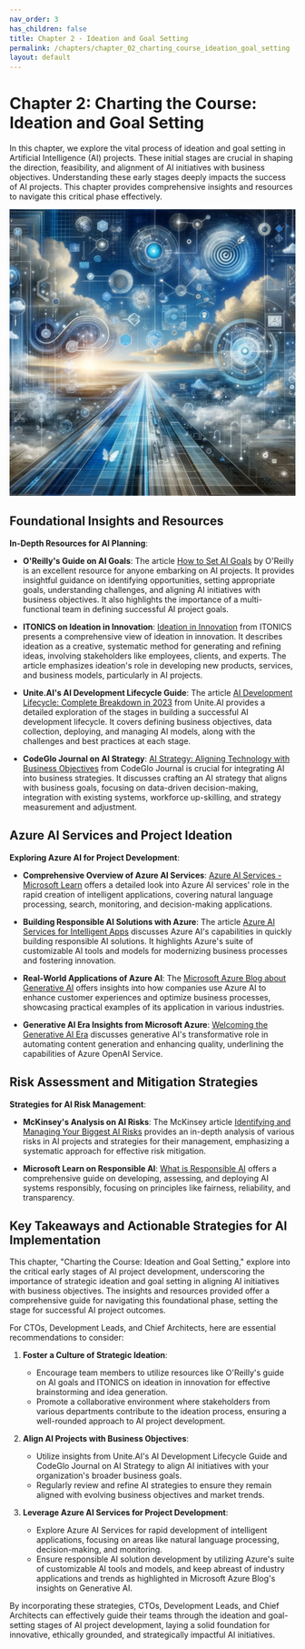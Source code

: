 ```yaml
---
nav_order: 3
has_children: false
title: Chapter 2 - Ideation and Goal Setting
permalink: /chapters/chapter_02_charting_course_ideation_goal_setting
layout: default
---
```


# Chapter 2: Charting the Course: Ideation and Goal Setting

In this chapter, we explore the vital process of ideation and goal setting in Artificial Intelligence (AI) projects. These initial stages are crucial in shaping the direction, feasibility, and alignment of AI initiatives with business objectives. Understanding these early stages deeply impacts the success of AI projects. This chapter provides comprehensive insights and resources to navigate this critical phase effectively.

![Charting the Course: Ideation and Goal Setting](./../media/chapter2.png)

## Foundational Insights and Resources

**In-Depth Resources for AI Planning**:

- **O'Reilly's Guide on AI Goals**: The article [How to Set AI Goals](https://www.oreilly.com/radar/how-to-set-ai-goals/) by O'Reilly is an excellent resource for anyone embarking on AI projects. It provides insightful guidance on identifying opportunities, setting appropriate goals, understanding challenges, and aligning AI initiatives with business objectives. It also highlights the importance of a multi-functional team in defining successful AI project goals.

- **ITONICS on Ideation in Innovation**: [Ideation in Innovation](https://www.itonics-innovation.com/ideation-in-innovation) from ITONICS presents a comprehensive view of ideation in innovation. It describes ideation as a creative, systematic method for generating and refining ideas, involving stakeholders like employees, clients, and experts. The article emphasizes ideation's role in developing new products, services, and business models, particularly in AI projects.

- **Unite.AI's AI Development Lifecycle Guide**: The article [AI Development Lifecycle: Complete Breakdown in 2023](https://www.unite.ai/ai-development-lifecycle-complete-breakdown-in-2023/) from Unite.AI provides a detailed exploration of the stages in building a successful AI development lifecycle. It covers defining business objectives, data collection, deploying, and managing AI models, along with the challenges and best practices at each stage.

- **CodeGlo Journal on AI Strategy**: [AI Strategy: Aligning Technology with Business Objectives](https://www.codeglo.com/blog/ai-strategy-aligning-technology-with-business-objectives/) from CodeGlo Journal is crucial for integrating AI into business strategies. It discusses crafting an AI strategy that aligns with business goals, focusing on data-driven decision-making, integration with existing systems, workforce up-skilling, and strategy measurement and adjustment.

## Azure AI Services and Project Ideation

**Exploring Azure AI for Project Development**:

- **Comprehensive Overview of Azure AI Services**: [Azure AI Services - Microsoft Learn](https://learn.microsoft.com/en-us/azure/ai/) offers a detailed look into Azure AI services' role in the rapid creation of intelligent applications, covering natural language processing, search, monitoring, and decision-making applications.

- **Building Responsible AI Solutions with Azure**: The article [Azure AI Services for Intelligent Apps](https://azure.microsoft.com/en-us/services/ai/) discusses Azure AI's capabilities in quickly building responsible AI solutions. It highlights Azure's suite of customizable AI tools and models for modernizing business processes and fostering innovation.

- **Real-World Applications of Azure AI**: The [Microsoft Azure Blog about Generative AI](https://azure.microsoft.com/en-us/blog/welcome-to-the-generative-ai-era/) offers insights into how companies use Azure AI to enhance customer experiences and optimize business processes, showcasing practical examples of its application in various industries.

- **Generative AI Era Insights from Microsoft Azure**: [Welcoming the Generative AI Era](https://azure.microsoft.com/en-us/blog/welcome-to-the-generative-ai-era/) discusses generative AI's transformative role in automating content generation and enhancing quality, underlining the capabilities of Azure OpenAI Service.

## Risk Assessment and Mitigation Strategies

**Strategies for AI Risk Management**:

- **McKinsey's Analysis on AI Risks**: The McKinsey article [Identifying and Managing Your Biggest AI Risks](https://www.mckinsey.com/capabilities/quantumblack/our-insights/getting-to-know-and-manage-your-biggest-ai-risks) provides an in-depth analysis of various risks in AI projects and strategies for their management, emphasizing a systematic approach for effective risk mitigation.

- **Microsoft Learn on Responsible AI**: [What is Responsible AI](https://learn.microsoft.com/en-us/azure/machine-learning/concept-responsible-ai?view=azureml-api-2) offers a comprehensive guide on developing, assessing, and deploying AI systems responsibly, focusing on principles like fairness, reliability, and transparency.

## Key Takeaways and Actionable Strategies for AI Implementation

This chapter, "Charting the Course: Ideation and Goal Setting," explore into the critical early stages of AI project development, underscoring the importance of strategic ideation and goal setting in aligning AI initiatives with business objectives. The insights and resources provided offer a comprehensive guide for navigating this foundational phase, setting the stage for successful AI project outcomes.

For CTOs, Development Leads, and Chief Architects, here are essential recommendations to consider:

1. **Foster a Culture of Strategic Ideation**:
   - Encourage team members to utilize resources like O'Reilly's guide on AI goals and ITONICS on ideation in innovation for effective brainstorming and idea generation.
   - Promote a collaborative environment where stakeholders from various departments contribute to the ideation process, ensuring a well-rounded approach to AI project development.

2. **Align AI Projects with Business Objectives**:
   - Utilize insights from Unite.AI's AI Development Lifecycle Guide and CodeGlo Journal on AI Strategy to align AI initiatives with your organization's broader business goals.
   - Regularly review and refine AI strategies to ensure they remain aligned with evolving business objectives and market trends.

3. **Leverage Azure AI Services for Project Development**:
   - Explore Azure AI Services for rapid development of intelligent applications, focusing on areas like natural language processing, decision-making, and monitoring.
   - Ensure responsible AI solution development by utilizing Azure's suite of customizable AI tools and models, and keep abreast of industry applications and trends as highlighted in Microsoft Azure Blog's insights on Generative AI.

By incorporating these strategies, CTOs, Development Leads, and Chief Architects can effectively guide their teams through the ideation and goal-setting stages of AI project development, laying a solid foundation for innovative, ethically grounded, and strategically impactful AI initiatives.
